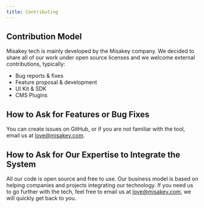 ```yaml
---
title: Contributing
---
```


## Contribution Model

Misakey tech is mainly developed by the Misakey company. We decided to share all of our work under open source licenses and we welcome external contributions, typically:
- Bug reports & fixes
- Feature proposal & development
- UI Kit & SDK
- CMS Plugins


## How to Ask for Features or Bug Fixes

You can create issues on GitHub, or if you are not familiar with the tool, email us at [love@misakey.com](mailto:love@misakey.com).

## How to Ask for Our Expertise to Integrate the System

All our code is open source and free to use. Our business model is based on helping companies and projects integrating our technology. If you need us to go further with the tech, feel free to email us at [love@misakey.com](mailto:love@misakey.com), we will quickly get back to you.

